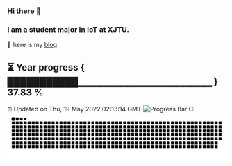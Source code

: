 ### Hi there 👋
### I am a student major in IoT at XJTU.
📑 here is my [blog](https://xiaozhatecpp.fun/)   
   
      
⏳ Year progress { ███████████▁▁▁▁▁▁▁▁▁▁▁▁▁▁▁▁▁▁▁ } 37.83 %
---
⏰ Updated on Thu, 19 May 2022 02:13:14 GMT
![Progress Bar CI](https://github.com/liununu/liununu/workflows/Progress%20Bar%20CI/badge.svg)
![](https://raw.githubusercontent.com/coder-Zzx/coder-Zzx/main/assets/github-contribution-grid-snake.svg)
